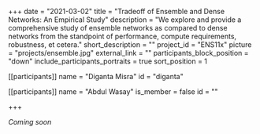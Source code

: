 +++
date = "2021-03-02"
title = "Tradeoff of Ensemble and Dense Networks: An Empirical Study"
description = "We explore and provide a comprehensive study of ensemble networks as compared to dense networks from the standpoint of performance, compute requirements, robustness, et cetera."
short_description = ""
project_id = "ENS11x"
picture = "projects/ensemble.jpg"
external_link = ""
participants_block_position = "down"
include_participants_portraits = true
sort_position = 1

[[participants]]
    name = "Diganta Misra"
    id = "diganta"

[[participants]]
    name = "Abdul Wasay"
    is_member = false
    id = ""

+++

*Coming soon*